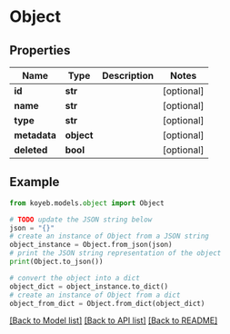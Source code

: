 # Object


## Properties

Name | Type | Description | Notes
------------ | ------------- | ------------- | -------------
**id** | **str** |  | [optional] 
**name** | **str** |  | [optional] 
**type** | **str** |  | [optional] 
**metadata** | **object** |  | [optional] 
**deleted** | **bool** |  | [optional] 

## Example

```python
from koyeb.models.object import Object

# TODO update the JSON string below
json = "{}"
# create an instance of Object from a JSON string
object_instance = Object.from_json(json)
# print the JSON string representation of the object
print(Object.to_json())

# convert the object into a dict
object_dict = object_instance.to_dict()
# create an instance of Object from a dict
object_from_dict = Object.from_dict(object_dict)
```
[[Back to Model list]](../README.md#documentation-for-models) [[Back to API list]](../README.md#documentation-for-api-endpoints) [[Back to README]](../README.md)



